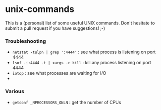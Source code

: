 # unix-commands

This is a (personal) list of some useful UNIX commands. Don't hesitate to submit a pull request if you have suggestions! ;-)

### Troubleshooting

- `netstat -tulpn | grep ':4444'` : see what process is listening on port 4444
- `lsof -i:4444 -t | xargs -r kill` : kill any process listening on port 4444
- `iotop` : see what processes are waiting for I/O
- 

### Various 

- `getconf _NPROCESSORS_ONLN`  : get the number of CPUs

